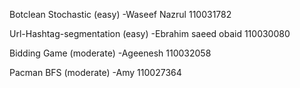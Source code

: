 Botclean Stochastic (easy)
-Waseef Nazrul 110031782

Url-Hashtag-segmentation (easy)
-Ebrahim saeed obaid 110030080

Bidding Game (moderate)
-Ageenesh 110032058

Pacman BFS (moderate)
-Amy 110027364




